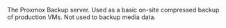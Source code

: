 The Proxmox Backup server. Used as a basic on-site compressed backup of production VMs. Not used to backup media data. 